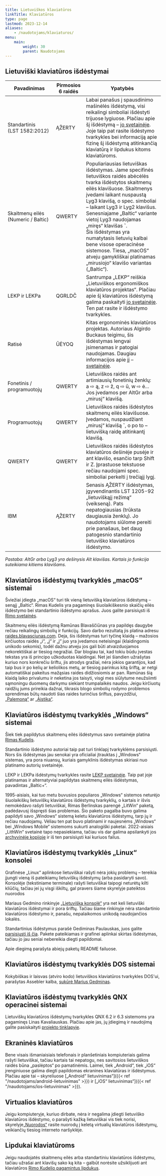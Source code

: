 ```yaml
---
title: Lietuviškos klaviatūros
linkTitle: Klaviatūros
type: page
lastmod: 2023-12-14
aliases:
    - /naudotojams/klaviaturos/
menu:
    main:
        weight: 30
        parent: Naudotojams
---
```


Lietuviški klaviatūros išdėstymai
---------------------------------

| Pavadinimas                        | Pirmosios 6 raidės | Ypatybės                                                                                                                                                                                                                                                                                                                                                                                                                                                                                           |
|------------------------------------|--------------------|----------------------------------------------------------------------------------------------------------------------------------------------------------------------------------------------------------------------------------------------------------------------------------------------------------------------------------------------------------------------------------------------------------------------------------------------------------------------------------------------------|
| Standartinis (LST 1582:2012)       | ĄŽERTY             | Labai panašus į spausdinimo mašinėlės išdėstymą, visi reikalingi simboliai išdėstyti trijuose lygiuose. Plačiau apie šį išdėstymą – [jo svetainėje](http://ims.mii.lt/klav/). Joje taip pat rasite išdėstymo tvarkykles bei informaciją apie fizinę šį išdėstymą atitinkančią klaviatūrą ir lipdukus kitoms klaviatūroms.                                                                                                                                                                          |
| Skaitmenų eilės (Numeric / Baltic) | QWERTY             | Populiariausias lietuviškas išdėstymas. Jame specifinės lietuviškos raidės abėcėlės tvarka išdėstytos skaitmenų eilės klavišuose. Skaitmenys įvedami laikant nuspaustą Lyg3 klavišą, o spec. simboliai – laikant Lyg3 ir Lyg2 klavišus. Senesniajame „Baltic“ variante vietoj Lyg3 naudojamas „miręs“ klavišas **\`**.<br>Šis išdėstymas yra numatytasis lietuvių kalbai bene visose operacinėse sistemose. Tiesa, „macOS“ atveju gamykliškai platinamas „mirusiojo“ klavišo variantas („Baltic“). |
| LEKP ir LEKPa                      | QGRLDČ             | Santrumpa „LEKP“ reiškia „Lietuviškos ergonomiškos klaviatūros projektas“. Plačiau apie šį klaviatūros išdėstymą galima paskaityti [jo svetainėje](https://lekp.info/). Ten pat rasite ir išdėstymo tvarkykles.                                                                                                                                                                                                                                                                                    |
| Ratisė                             | ŪĖYOQ              | Kitas ergonominės klaviatūros projektas. Autoriaus Algirdo Buckaus teigimu, šis išdėstymas lengvai įsimenamas ir patogiai naudojamas. Daugiau informacijos apie jį – [svetainėje](https://albuck.github.io/Ratise-layout/).                                                                                                                                                                                                                                                                        |
| Fonetinis / programuotojų          | QWERTY             | Lietuviškos raidės ant artimiausių fonetinių ženklų: a ⇨ ą, z ⇨ ž, q ⇨ ū, w ⇨ ė... Jos įvedamos per AltGr arba „mirusį“ klavišą.                                                                                                                                                                                                                                                                                                                                                                   |
| Programuotojų                      | QWERTY             | Lietuviškos raidės išdėstytos skaitmenų eilės klavišuose. Įvedamos, nuspaudžiant „mirusį“ klavišą **\`**, o po to – lietuvišką raidę atitinkantį klavišą.                                                                                                                                                                                                                                                                                                                                          |
| QWERTY                             | QWERTY             | Lietuviškos raidės išdėstytos klaviatūros dešinėje pusėje ir ant klavišo, esančio tarp Shift ir Z. Įprastuose tekstuose rečiau naudojami spec. simboliai perkelti į trečiąjį lygį.                                                                                                                                                                                                                                                                                                                 |
| IBM                                | ĄŽERTY             | Senasis ĄŽERTY išdėstymas, įgyvendinantis LST 1205-92 „lietuviškąjį režimą“ (veikseną). Pats nepatogiausias (trūksta daugiausia ženklų). Jo naudotojams siūlome pereiti prie panašaus, bet daug patogesnio standartinio lietuviško klaviatūros išdėstymo.                                                                                                                                                                                                                                          |

_Pastaba: AltGr arba Lyg3 yra dešinysis Alt klavišas. Kartais jo funkcija suteikiama kitiems klavišams._

Klaviatūros išdėstymų tvarkyklės „macOS“ sistemai
-------------------------------------------------

Šviežiai įdiegta „macOS“ turi tik vieną lietuvišką klaviatūros išdėstymą – senąjį „Baltic“. Rimas Kudelis yra pagaminęs
šiuolaikiškesnio skaičių eilės išdėstymo bei standartinio išdėstymo aprašus. Juos galite parsisiųsti
iš [Rimo svetainės](https://rimas.kudelis.lt/numeric/).

Skaitmenų eilės išdėstymą Ramūnas Blavaščiūnas yra papildęs daugybe rečiau reikalingų simbolių ir funkcijų. Savo darbo
rezultatą jis platina adresu [raides.blavasciunas.com](http://raides.blavasciunas.com/). Deja, šis išdėstymas turi
tyčinę klaidą – mažosios kirčiuotos raidės „i“, „į“ ir „j“ juo yra įvedamos neteisingai (klaidingomis unikodo sekomis),
todėl dažnu atveju jos gali būti atvaizduojamos nekorektiškai ar tiesiog negražiai. Dar blogiau tai, kad tokiu būdu
įvestas tekstas yra iš principo užkoduotas klaidingai. Net jei šiandien užrašytas kuriuo nors konkrečiu šriftu, jis
atrodys gražiai, nėra jokios garantijos, kad taip bus ir po kelių ar keliolikos metų, ar tiesiog parinkus kitą šriftą,
ar netgi automatiškai pakeitus mažąsias raides didžiosiomis ar pan. Ramūnas šią klaidą laiko privalumu ir neketina jos
taisyti, visgi mes siūlytume neužsiimti sąmoningu duomenų darkymu siekiant trumpalaikės naudos. Jeigu kirčiuotų raidžių
jums prireikia dažnai, tikrasis blogo simbolių rodymo problemos sprendimas būtų naudoti šias raides turinčius šriftus,
pavyzdžiui, [„Palemoną“](https://www.vlkk.lt/palemonas)
ar [„Aistiką“](https://clarin.vdu.lt/xmlui/handle/20.500.11821/48).

Klaviatūros išdėstymų tvarkyklės „Windows“ sistemai
---------------------------------------------------

Šiek tiek papildytus skaitmenų eilės išdėstymus savo svetainėje
platina [Rimas Kudelis](https://rimas.kudelis.lt/numeric/).

Standartinio išdėstymo autoriai taip pat turi tinklapį tvarkyklėms parsisiųsti. Nors šis išdėstymas jau senokai yra
oficialiai įtrauktas į „Windows“ sistemas, yra pora niuansų, kuriais gamyklinis išdėstymas skiriasi nuo platinamo
autorių svetainėje.

LEKP ir LEKPa išdėstymų tvarkykles rasite [LEKP svetainėje](https://lekp.info/Tvarkyklės). Taip pat joje
platinamas ir alternatyviai papildytas skaitmenų eilės išdėstymas, pavadintas „Baltic+“.

1995-aisiais, kai tuo metu buvusios populiaros „Windows“ sistemos neturėjo šiuolaikiškų lietuviškų klaviatūros išdėstymų
tvarkyklių, o kartais ir išvis nemokėdavo rašyti lietuviškai, Rimas Berlinskas parengė „LitWin“ paketą, padėdavusį
išspręsti šias problemas. Šio paketo pagalba buvo galima papildyti savo „Windows“ sistemą keletu klaviatūros išdėstymų,
tarp jų ir rečiau naudojamų. Vėliau ten pat buvo platinami ir naujesnėms „Windows“ bei „Windows Mobile“ sistemoms
sukurti analogiški paketai. 2022-aisiais „LithWin“ svetainė tapo nepasiekiama, tačiau vis dar galima apsilankyti
jos [archyvinėje kopijoje](https://web.archive.org/web/20220425004916/https://www.registrucentras.lt/litwin/) ir iš ten
parsisiųsti kai kuriuos failus.

Klaviatūros išdėstymų tvarkyklės „Linux“ konsolei
-------------------------------------------------

Grafinėse „Linux“ aplinkose lietuviškai rašyti nėra jokių problemų – tereikia įjungti vieną iš pateikiamų lietuviškų
išdėstymų (arba pasidaryti savo). Konsolėje (tekstiniame terminale) rašyti lietuviškai taipogi neturėtų kilti kliūčių,
tačiau jei jų visgi iškiltų, gal pravers šiame skyrelyje pateiktos nuorodos

Mariaus Gedmino rinkinyje [„Lietuviška konsolė“](https://gedmin.as/lit-con/index-lt.html) yra net keli lietuviški
klaviatūros išdėstymai ir pora šriftų. Tačiau šiame rinkinyje nėra standartinio klaviatūros išdėstymo ir, panašu,
nepalaikomos unikodą naudojančios lokalės.

Standartinius išdėstymus parašė Gediminas Paulauskas, juos
galite [parsisiųsti iš čia](ltstd-linux-0.4.tar.gz). Pakete pateikiamas ir grafinei aplinkai skirtas
išdėstymas, tačiau jo jau seniai nebereikia diegti papildomai.

Apie diegimą parašyta abiejų paketų README failuose.

Klaviatūros išdėstymų tvarkyklės DOS sistemai
---------------------------------------------

Kokybiškas ir laisvas (atviro kodo) lietuviškos klaviatūros tvarkykles DOS'ui, parašytas Assebler
kalba, [sukūrė Marius Gedminas](https://gedmin.as/lit/index-lt.html).

Klaviatūros išdėstymų tvarkyklės QNX operacinei sistemai
--------------------------------------------------------

Lietuviškų klaviatūros išdėstymų tvarkykles QNX 6.2 ir 6.3 sistemoms yra pagaminęs Linas Kavaliauskas. Plačiau apie jas,
jų įdiegimą ir naudojimą galite pasiskaityti [projekto tinklapyje](http://qnx.projektas.lt/).

Ekraninės klaviatūros
---------------------

Bene visais išmaniaisiais telefonais ir planšetiniais kompiuteriais galima rašyti lietuviškai, tačiau kartais tai
nepatogu, nes savitosios lietuviškos raidės būna „paslėptos“ po pamatinėmis. Laimei, tiek „Android“, tiek „iOS“
įrenginiuose galima diegti papildomas ekranines klaviatūras ir išdėstymus. Plačiau apie tai –
skyreliuose [„Android“ lietuvinimas“]({{< ref "/naudotojams/android-lietuvinimas" >}})
ir [„iOS“ lietuvinimas“]({{< ref "/naudotojams/ios-lietuvinimas" >}}).

Virtualios klaviatūros
----------------------

Jeigu kompiuteryje, kuriuo dirbate, nėra ir negalima įdiegti lietuviško klaviatūros išdėstymo, o parašyti kažką
lietuviškai vis tiek norisi, skyrelyje[„Nuorodos“](http://xn--lietuvyb-ceb.lt/nuorodos/) rasite nuorodų į keletą
virtualių klaviatūros išdėstymų, veikiančių tiesiog interneto naršyklėje.

Lipdukai klaviatūroms
---------------------

Jeigu naudojatės skaitmenų eilės arba standartiniu klaviatūros išdėstymu, tačiau užrašai ant klavišų sako ką kita –
galbūt norėsite užsiklijuoti ant klaviatūros [Rimo Kudelio pagamintus lipdukus](http://rq.lt/lipdukai/).
